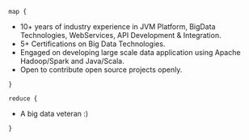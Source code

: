 `map {`

* 10+ years of industry experience in JVM Platform, BigData Technologies, WebServices, API Development & Integration.
* 5+ Certifications on Big Data Technologies.
* Engaged on developing large scale data application using Apache Hadoop/Spark and Java/Scala.
* Open to contribute open source projects openly.

`}`

`reduce {`

* A big data veteran :)

`}`

